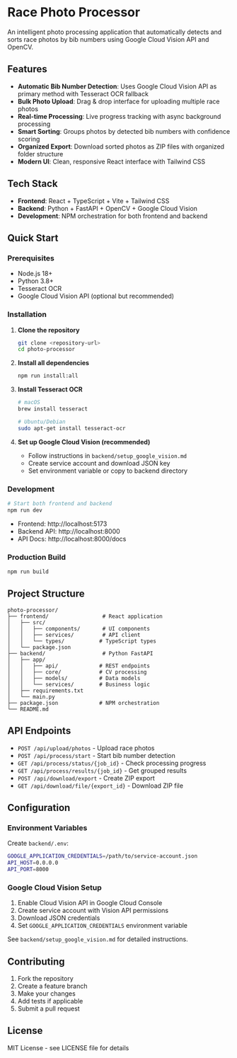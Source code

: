 # Race Photo Processor

An intelligent photo processing application that automatically detects and sorts race photos by bib numbers using Google Cloud Vision API and OpenCV.

## Features

- **Automatic Bib Number Detection**: Uses Google Cloud Vision API as primary method with Tesseract OCR fallback
- **Bulk Photo Upload**: Drag & drop interface for uploading multiple race photos
- **Real-time Processing**: Live progress tracking with async background processing
- **Smart Sorting**: Groups photos by detected bib numbers with confidence scoring
- **Organized Export**: Download sorted photos as ZIP files with organized folder structure
- **Modern UI**: Clean, responsive React interface with Tailwind CSS

## Tech Stack

- **Frontend**: React + TypeScript + Vite + Tailwind CSS
- **Backend**: Python + FastAPI + OpenCV + Google Cloud Vision
- **Development**: NPM orchestration for both frontend and backend

## Quick Start

### Prerequisites

- Node.js 18+
- Python 3.8+
- Tesseract OCR
- Google Cloud Vision API (optional but recommended)

### Installation

1. **Clone the repository**
   ```bash
   git clone <repository-url>
   cd photo-processor
   ```

2. **Install all dependencies**
   ```bash
   npm run install:all
   ```

3. **Install Tesseract OCR**
   ```bash
   # macOS
   brew install tesseract
   
   # Ubuntu/Debian
   sudo apt-get install tesseract-ocr
   ```

4. **Set up Google Cloud Vision (recommended)**
   - Follow instructions in `backend/setup_google_vision.md`
   - Create service account and download JSON key
   - Set environment variable or copy to backend directory

### Development

```bash
# Start both frontend and backend
npm run dev
```

- Frontend: http://localhost:5173
- Backend API: http://localhost:8000
- API Docs: http://localhost:8000/docs

### Production Build

```bash
npm run build
```

## Project Structure

```
photo-processor/
├── frontend/                 # React application
│   ├── src/
│   │   ├── components/       # UI components
│   │   ├── services/         # API client
│   │   └── types/           # TypeScript types
│   └── package.json
├── backend/                  # Python FastAPI
│   ├── app/
│   │   ├── api/             # REST endpoints
│   │   ├── core/            # CV processing
│   │   ├── models/          # Data models
│   │   └── services/        # Business logic
│   ├── requirements.txt
│   └── main.py
├── package.json             # NPM orchestration
└── README.md
```

## API Endpoints

- `POST /api/upload/photos` - Upload race photos
- `POST /api/process/start` - Start bib number detection
- `GET /api/process/status/{job_id}` - Check processing progress
- `GET /api/process/results/{job_id}` - Get grouped results
- `POST /api/download/export` - Create ZIP export
- `GET /api/download/file/{export_id}` - Download ZIP file

## Configuration

### Environment Variables

Create `backend/.env`:

```bash
GOOGLE_APPLICATION_CREDENTIALS=/path/to/service-account.json
API_HOST=0.0.0.0
API_PORT=8000
```

### Google Cloud Vision Setup

1. Enable Cloud Vision API in Google Cloud Console
2. Create service account with Vision API permissions
3. Download JSON credentials
4. Set `GOOGLE_APPLICATION_CREDENTIALS` environment variable

See `backend/setup_google_vision.md` for detailed instructions.

## Contributing

1. Fork the repository
2. Create a feature branch
3. Make your changes
4. Add tests if applicable
5. Submit a pull request

## License

MIT License - see LICENSE file for details